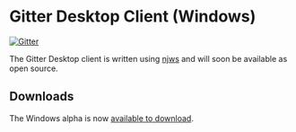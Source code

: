 Gitter Desktop Client (Windows)
===============================

[![Gitter](https://badges.gitter.im/Join%20Chat.svg)](https://gitter.im/gitterHQ/desktop?utm_source=badge&utm_medium=badge&utm_campaign=pr-badge&utm_content=badge)

The Gitter Desktop client is written using [njws](http://nwjs.io/) and will soon be available as open source. 

## Downloads

The Windows alpha is now [available to download](http://update.gitter.im/nw/GitterSetup.exe).

